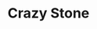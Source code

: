 ---
layout: place
title: Crazy Stone
permalink: /massachusetts/marlborough/crazy-stone.html
stateAbbr: MA
stateName: Massachusetts
cityName: Marlborough
seo:
  type: restaurant
  links: null
place_id: ChIJSfHHyweM44kRqTUa6tUWmeU
photos:
  - name: >-
      places/ChIJSfHHyweM44kRqTUa6tUWmeU/photos/AeeoHcJsqhGdSbxVA2GeWWgctKaQ6jtYYxM8_2WKnyThSG5Qoo6kxpBisJiXhgM9jUis0S6vMOxSzrSZH7fHfYbIbY7L7aac2oWuTkSgvmDWvR1UGtyOPZ_Ai6JwydYMTFObR-XDaUXJjdo6WDotY7u2xqJArmomDj59LvpngpoZf8Ji2B5KJXrQBAHsGAeclZ92NdF6NV2qvWyNfoAnZ5omw_S8kMLmgcEPFHVS38ZQLxJTqDYk5Jae4Etnth9rXXG5vDsMtaEJQ261WtkDpZf2TfWz4-PNVeY549tBlS2fn6vEXvPI5JtXjI-4nIlM18YYxd0fAaZk_SYiA09lG6bMqBWs6PI6Q6NvJbYEcrK5O4Ly1xLVy1K-BOjQjPHTPp1OIiVjkpvjyOghU5ORHDQUsHXnsXdydBDIkIefMwGpn-d3WSX-
    widthPx: 4032
    heightPx: 3024
    authorAttributions:
      - displayName: Quintin Coppola
        uri: https://maps.google.com/maps/contrib/108134560267460402952
        photoUri: >-
          https://lh3.googleusercontent.com/a-/ALV-UjXlRO40ZSpGv0rNAw3uue9yfGUjj5_fE7azKatRKoB_5FXAuoXF-Q=s100-p-k-no-mo
    flagContentUri: >-
      https://www.google.com/local/imagery/report/?cb_client=maps_api_places.places_api&image_key=!1e10!2sCIHM0ogKEICAgID4hrrvkwE&hl=en-US
    googleMapsUri: >-
      https://www.google.com/maps/place//data=!3m4!1e2!3m2!1sCIHM0ogKEICAgID4hrrvkwE!2e10!4m2!3m1!1s0x89e38c07cbc7f149:0xe59916d5ea1a35a9
  - name: >-
      places/ChIJSfHHyweM44kRqTUa6tUWmeU/photos/AeeoHcKL70GqjWPJ3VjhTvdlPuAKJtWXWeU-38AfBvui7JLnbsX4O6icw6S9sKnxlf8wnqXrOoMqysoTImbXWzvKSw1YMQbuft3yB8LWMaEOTw7Ca5pkhKJ6mkmq39uvAqKjl77q6F8gxMc7iCSF0wqHYKlmSEqKXEEqUae1lVHEAauUu1yYoiO2zKqnYIxoC4VXCn5EzcKmwrfOhf4scRttgQqpzjJT_SlZ59jeCpSkwaJ2Ro-hMBTXyG32y66gr4yT6rhKos8P20-NOQzqKd0-blBNskNWJTC-SJSC_4MFHZHETw
    widthPx: 4030
    heightPx: 2374
    authorAttributions:
      - displayName: Crazy Stone
        uri: https://maps.google.com/maps/contrib/104123255038677165578
        photoUri: >-
          https://lh3.googleusercontent.com/a-/ALV-UjVnE-H4uxPCHW19xRkNBaM0ZGBfrF4Z5BNCGzKC869-srU-5p4=s100-p-k-no-mo
    flagContentUri: >-
      https://www.google.com/local/imagery/report/?cb_client=maps_api_places.places_api&image_key=!1e10!2sAF1QipOwdC2ZhtP4Y2q-AMKzX2NQ53pKKz4WunCorVUL&hl=en-US
    googleMapsUri: >-
      https://www.google.com/maps/place//data=!3m4!1e2!3m2!1sAF1QipOwdC2ZhtP4Y2q-AMKzX2NQ53pKKz4WunCorVUL!2e10!4m2!3m1!1s0x89e38c07cbc7f149:0xe59916d5ea1a35a9
  - name: >-
      places/ChIJSfHHyweM44kRqTUa6tUWmeU/photos/AeeoHcLcjpNo_6iWM0p3MWNvsdljPjSRvJj75MitSA2PbXMMr6ppIryCxAXkRcCd_lpD2gj4uA6j82WjrrkTSDkzvDBTi-Iqa8ZAiH_N7KyH6Ny2AXYvL8wmxMhaj2g6ovPKnxIHvE7garpT9L3gCYNsp-DuGP4J5wsmE1BzlFNu8qLlGYLo3RvV8CDNreemOhfFSKrH2sX6yBqWtfN0YyW5K1uODnVOncqJFA7tub57BzlcgjUNyAW9uDqjTfgSssqgugisiZgCYO859nX-sCKGfkzebz7c6ml4B9Itz9Oo_sW5udX9kJ91HEJHNBsX3dbJ5C0RQaxjyt9hV9azP9F1QZJWHHSxOrZgdjRDXisXU7El2R68K6bDV8nBOgRWzAYLX0bANdxwSS8e7r3CIOVYJruIR04HScojuTf0GCZQ8ms
    widthPx: 4000
    heightPx: 2252
    authorAttributions:
      - displayName: Hollie Moore
        uri: https://maps.google.com/maps/contrib/104740394288663284863
        photoUri: >-
          https://lh3.googleusercontent.com/a-/ALV-UjViZggEgscBXZD7dF1E3xaxuaWGgta1gT24c4HUE5TEBt-E4doW=s100-p-k-no-mo
    flagContentUri: >-
      https://www.google.com/local/imagery/report/?cb_client=maps_api_places.places_api&image_key=!1e10!2sCIHM0ogKEICAgMDw5MGORg&hl=en-US
    googleMapsUri: >-
      https://www.google.com/maps/place//data=!3m4!1e2!3m2!1sCIHM0ogKEICAgMDw5MGORg!2e10!4m2!3m1!1s0x89e38c07cbc7f149:0xe59916d5ea1a35a9
  - name: >-
      places/ChIJSfHHyweM44kRqTUa6tUWmeU/photos/AeeoHcKh4OHUB628pj40eudUGi-KUezQE11e_mnv2uIl1JRgnYX41rvPKB8fSRb2OTkwHrBTokpNwyjHwmmiJLR-CwuTzc8HgiEyEchUsXqMDFLpw8If0jH8y8yWxZSIbmuekptszGvuCj1664MDp8fSABBvBWgvPTHZFrvJ6gkGpjjhl0jmZAumLlNOSjkO5bNeJBoBgpiBZPJ6m3L3WyvH4Iw_dVp78fnrxbOoM5bu9_B41IG-r7PH1WzuV3NqDd1YR0RRdgghANEcNVYEOckPpIMSGkmZWLZQW5ss-d_xI47ePg
    widthPx: 1268
    heightPx: 713
    authorAttributions:
      - displayName: Crazy Stone
        uri: https://maps.google.com/maps/contrib/104123255038677165578
        photoUri: >-
          https://lh3.googleusercontent.com/a-/ALV-UjVnE-H4uxPCHW19xRkNBaM0ZGBfrF4Z5BNCGzKC869-srU-5p4=s100-p-k-no-mo
    flagContentUri: >-
      https://www.google.com/local/imagery/report/?cb_client=maps_api_places.places_api&image_key=!1e10!2sAF1QipME3Wj2ILBEmMHO4tBxlV64lcfvVKx75aUL1F3o&hl=en-US
    googleMapsUri: >-
      https://www.google.com/maps/place//data=!3m4!1e2!3m2!1sAF1QipME3Wj2ILBEmMHO4tBxlV64lcfvVKx75aUL1F3o!2e10!4m2!3m1!1s0x89e38c07cbc7f149:0xe59916d5ea1a35a9
  - name: >-
      places/ChIJSfHHyweM44kRqTUa6tUWmeU/photos/AeeoHcIe3GeBogZ12UvFEj_sf1Op7weEqw7CP7X8IOAzYaFlg1OpxIoMhsIi1TcSA1C9zC7LISb_4GKdJA1n5PSqu1LvqNQ8ELDqoADfdb0pbqkJiEr9BS8remPqXTd4xhH7tLic48FY58N5_m9xCrObjoFalD4lcnVmUeG4DYCn9ZW05J3ys-tlnMuuc60jAlfV9L-ylArYxlyTs9mZK-EoV9lLdVCRdI3fE95Xe-X3qMwqBqxkjMldikiTokb1d0k-WCZgsYSGqlEfTorskHrlTgds3qi7R7H9ZZ8rZKINNLdRztLuizSypjOnRUbO0JjnlXgUCdbpW7TfsZ5KFREfShZso93o491gt2-K3LPI7F0PUEDP1QunTB29W61EhW8CNyt0rlmFx_pdS_JDNBqMzUXI3Z6o7SZfW0n23CvMElwtCQ
    widthPx: 4032
    heightPx: 3024
    authorAttributions:
      - displayName: Geetanjali Chugh
        uri: https://maps.google.com/maps/contrib/118421216853723844843
        photoUri: >-
          https://lh3.googleusercontent.com/a-/ALV-UjV9xgyRev0-0aaB7jrqfDdwsmdE4lCwG3M5ETzBWdQmuiJWSLut=s100-p-k-no-mo
    flagContentUri: >-
      https://www.google.com/local/imagery/report/?cb_client=maps_api_places.places_api&image_key=!1e10!2sCIHM0ogKEICAgID7qfenJw&hl=en-US
    googleMapsUri: >-
      https://www.google.com/maps/place//data=!3m4!1e2!3m2!1sCIHM0ogKEICAgID7qfenJw!2e10!4m2!3m1!1s0x89e38c07cbc7f149:0xe59916d5ea1a35a9
  - name: >-
      places/ChIJSfHHyweM44kRqTUa6tUWmeU/photos/AeeoHcKglL4E3SFu_TenAoHrJV4wVl1xia2Z906UJRNCgb9PdtzhBlL3HL-xTBeIpmXzMjTmeU826xQ3MfjA5Q6SEkIl_8vn9okRU2QA-gBDYTo_yY3cJ0sggwWC5cmND_NK9Jfc-_gHpLtT93Fo8nPd9vhlThZJgkfiAFFiwqr2XAvIaMbR1MTYxgHpyP9QwCOLHVxnbSdXLb6UCR2vnscMYWRI8KdFe2kNN3UhIH0N2qcxppCxCw6Y41gH8_F2uzKArynZ6YqMDRaeDeZ8z-oloyPwOzd_ksPvf2KbWXXGebMq2d9ecr6LRIcVy5jpErF88oBnczhB_im0YpJDR_OrvSKmE-eW9mXGZvCRVPnX5WP0SNToXGN61fGCJcc0OfbtNYPST0YWnNpz_kVvrq2bYAaomfA7ZHC7bQo7zo6lR0RkSign
    widthPx: 4032
    heightPx: 3024
    authorAttributions:
      - displayName: Geetanjali Chugh
        uri: https://maps.google.com/maps/contrib/118421216853723844843
        photoUri: >-
          https://lh3.googleusercontent.com/a-/ALV-UjV9xgyRev0-0aaB7jrqfDdwsmdE4lCwG3M5ETzBWdQmuiJWSLut=s100-p-k-no-mo
    flagContentUri: >-
      https://www.google.com/local/imagery/report/?cb_client=maps_api_places.places_api&image_key=!1e10!2sCIHM0ogKEICAgID7qfenxwE&hl=en-US
    googleMapsUri: >-
      https://www.google.com/maps/place//data=!3m4!1e2!3m2!1sCIHM0ogKEICAgID7qfenxwE!2e10!4m2!3m1!1s0x89e38c07cbc7f149:0xe59916d5ea1a35a9
  - name: >-
      places/ChIJSfHHyweM44kRqTUa6tUWmeU/photos/AeeoHcLQHrpP5FPO56t6-Vl3YGdpStl2oVtOOjHhDBWvydYIqwT3PJlrAWgDovbhQvDfjYxuzzNTafWPXpK5LX7mq3-WRXKOKEuW2fONFhY4aYSCYxQ4pLLHTBqYYiXR5JEaGBH52QW227N5ePPtAeTp-Nk9nKbPp6auNF0s9IPRr-Ty85pGCubBE1JmlTq6SPrxoTwFW8D0z_Z8LrGVUgW-IDSJPxkOXe4NGy3t16OXvsoDtSNoJ_Sg8W1a2IyoZRnyWCbpEy0R1S9uJXOSeHQrZBiE3OOHbU4ndrk3NY5zfyH6Nv8JKaZW3U1z1XD7HjJMlTNSOHcUs54qMZqzGVjPoXO51zwUWjUqb4zWYOj84ZuJ6-CEpbNWOjMyTnTcHeyr0Z15i-smWeLcvqNRTTzMML5Ls3PPsBd9imyOfZr_t-fsHll1
    widthPx: 1278
    heightPx: 1427
    authorAttributions:
      - displayName: Marcela Fernandes
        uri: https://maps.google.com/maps/contrib/105295465264573341568
        photoUri: >-
          https://lh3.googleusercontent.com/a-/ALV-UjXAueeZWwg6v36_kvoStpUhC6pFHLrFslouVmdEksPdok8A8Ofc=s100-p-k-no-mo
    flagContentUri: >-
      https://www.google.com/local/imagery/report/?cb_client=maps_api_places.places_api&image_key=!1e10!2sCIHM0ogKEICAgIC9w-Pq9gE&hl=en-US
    googleMapsUri: >-
      https://www.google.com/maps/place//data=!3m4!1e2!3m2!1sCIHM0ogKEICAgIC9w-Pq9gE!2e10!4m2!3m1!1s0x89e38c07cbc7f149:0xe59916d5ea1a35a9
  - name: >-
      places/ChIJSfHHyweM44kRqTUa6tUWmeU/photos/AeeoHcLCUI7o-v7EPdHJXrSVdao3OIwB0uiXESCY0Zlk2TZkcR9FmMwypXZ2s55IW45qWKZ1BaT_ZB8kUxZ-mwrOj2rLJ0cQ2BadZIHD36RnvhB0sekUQqcDv8esQ3JO4i6jW771FvY40qs-oQHKefVvVHTd_st4rxMv7-Mfqu2tYruBsHU1-YhNaUvk0IVaKvdgco-43b3miBDLqbUyku776xXfdNQV92T_e2U0cQN_JU5DUzpVFc-xTO4KYw91K18icdAAYS-im8EslcMrWO3IGuUo8_vRXY8ZnZ8HtW4JANKp8Xdi96d84RsvGFjoacr83z8DpEt5c02UoBfBx3laLlb3iJ9CyRpArD7O8Z_XYr-Vu8aX-DaQNdbo_WA3aLzXwK5KIgLojOVYXT0-DHi_1UDWSysyPRgYOnspGnmj81gq3A
    widthPx: 4032
    heightPx: 3024
    authorAttributions:
      - displayName: LJ Esposito
        uri: https://maps.google.com/maps/contrib/108227029184797674719
        photoUri: >-
          https://lh3.googleusercontent.com/a-/ALV-UjVxl10y9mVd7-yb8txH0ennPjRw5q1b-G3zYM8-gxegqZiBU3hE=s100-p-k-no-mo
    flagContentUri: >-
      https://www.google.com/local/imagery/report/?cb_client=maps_api_places.places_api&image_key=!1e10!2sCIHM0ogKEICAgMDwkrPxBA&hl=en-US
    googleMapsUri: >-
      https://www.google.com/maps/place//data=!3m4!1e2!3m2!1sCIHM0ogKEICAgMDwkrPxBA!2e10!4m2!3m1!1s0x89e38c07cbc7f149:0xe59916d5ea1a35a9
  - name: >-
      places/ChIJSfHHyweM44kRqTUa6tUWmeU/photos/AeeoHcLGEYdnI4Vg_gFYmhHmKQ0CYbxrsNH94Dro4un3QTlhikC_mXQ2NV3LVrVQyHlH1U1HB3MMngdkFKz_lq-o4JWc0hEI15Iq4cnk7lRrWECj0arlPKtn7BNyZHS6u-jVhXO13HDQtXt0eIuo8CrK4tlxRaUdCB0Po0IpFF2_pj_hw8jGgY6OLhnBJE_9e8GT1mK9CxBCB4RoBC2-C4nwSQezWWem1BIMcS3Flivm-H3kQJAZMHtzrrCaBxz08c0hxpIeVtzIQzF_BQBJpwCfjwiSU47HsrKTPcAAqrlNHmebuf2jdguB0VbDubwF76Ab9_7DkwqAi23scZ7J3tsZbdvoihRr6N5LLfcG2Vb00fC6Z_W1avY-wo2hMGWlZdNPQPRbC4RntUe-zNIi-2XqOq7_tB-wKHZWEUCrlZLi4t5Uue-e
    widthPx: 4032
    heightPx: 3024
    authorAttributions:
      - displayName: Reza SF
        uri: https://maps.google.com/maps/contrib/118431742582724593984
        photoUri: >-
          https://lh3.googleusercontent.com/a-/ALV-UjUMB_37fAD00x7DHUqxdOYHVakUsBn5e62jqEplI7ZbUCp4G_rn=s100-p-k-no-mo
    flagContentUri: >-
      https://www.google.com/local/imagery/report/?cb_client=maps_api_places.places_api&image_key=!1e10!2sCIHM0ogKEICAgICroIfU5QE&hl=en-US
    googleMapsUri: >-
      https://www.google.com/maps/place//data=!3m4!1e2!3m2!1sCIHM0ogKEICAgICroIfU5QE!2e10!4m2!3m1!1s0x89e38c07cbc7f149:0xe59916d5ea1a35a9
  - name: >-
      places/ChIJSfHHyweM44kRqTUa6tUWmeU/photos/AeeoHcLD2OXVUwBJxWA-1nUu3kaYemnn30KDP2srTF20pzi9SqRsbb7-a5A23uXii0Nv5Bk8Wr_zB5KKrUSK1CLgmmRW188_8-_jqu24brNli0dEEsA2SMOQJNWwo2LwDMgf-DOfEXW089XhxUNfZ3m8H4hgRG4Dg4LLrJE-68nZfBkmbPAIFLmNHQ2CoIjbNALVq2VwBx3h6sTRIKkpVi_vEpbFZJGp5FCOJvaSMBpHKt0Juin1q2rKkFeaFXl0ti0ZnsF8OwOU73By1Q81eW84McUJgRa2xG0t06BWenEFHJSccsrfQPOCFHmo5GWybG3KJW0ieuXOUwyAC1GXRliRq-ga_qOYGh6JJ9oHagZASXr1MNMHL2iueJc2BIZUmTzVZh2JZ1mTrWVYbYrPg7t7Z8CMIotiZJg1-uSncE8_LzTD8tXr
    widthPx: 3024
    heightPx: 4032
    authorAttributions:
      - displayName: Michelle Martin
        uri: https://maps.google.com/maps/contrib/109532781500665912720
        photoUri: >-
          https://lh3.googleusercontent.com/a-/ALV-UjVN6JZVJZznT8dILtTvWURilEzvuFhCEHLrONiHIdJyAzxdOw10=s100-p-k-no-mo
    flagContentUri: >-
      https://www.google.com/local/imagery/report/?cb_client=maps_api_places.places_api&image_key=!1e10!2sCIHM0ogKEICAgICEjtab_QE&hl=en-US
    googleMapsUri: >-
      https://www.google.com/maps/place//data=!3m4!1e2!3m2!1sCIHM0ogKEICAgICEjtab_QE!2e10!4m2!3m1!1s0x89e38c07cbc7f149:0xe59916d5ea1a35a9
address: 1009 Boston Post Rd E, Marlborough, MA 01752, USA
street: 1009 Boston Post Rd E
city: Marlborough
state: MA
zip: '01752'
country: USA
neighborhood: null
latitude: '42.350917'
longitude: '-71.488043'
accessibility_options:
  wheelchairAccessibleParking: true
  wheelchairAccessibleEntrance: true
  wheelchairAccessibleRestroom: true
  wheelchairAccessibleSeating: true
business_status: OPERATIONAL
name: Crazy Stone
google_maps_links:
  directionsUri: >-
    https://www.google.com/maps/dir//''/data=!4m7!4m6!1m1!4e2!1m2!1m1!1s0x89e38c07cbc7f149:0xe59916d5ea1a35a9!3e0
  placeUri: https://maps.google.com/?cid=16544279814133659049
  writeAReviewUri: >-
    https://www.google.com/maps/place//data=!4m3!3m2!1s0x89e38c07cbc7f149:0xe59916d5ea1a35a9!12e1
  reviewsUri: >-
    https://www.google.com/maps/place//data=!4m4!3m3!1s0x89e38c07cbc7f149:0xe59916d5ea1a35a9!9m1!1b1
  photosUri: >-
    https://www.google.com/maps/place//data=!4m3!3m2!1s0x89e38c07cbc7f149:0xe59916d5ea1a35a9!10e5
primary_type: Sushi Restaurant
opening_hours: null
secondary_opening_hours: null
phone: null
price_level: null
price_range: null
rating: null
rating_count: 0
website: null
description: >-
  Discover Crazy Stone in Marlborough, MA$$$Crazy Stone in Marlborough,
  Massachusetts, stands out as a charming sushi restaurant offering a relaxed
  and accessible dining option for all patrons. This spot emphasizes inclusivity
  with features like wheelchair-accessible parking, entrances, and seating,
  ensuring everyone can enjoy their meal comfortably. Situated conveniently on
  Boston Post Road East, it's a go-to destination for fresh Japanese-inspired
  dishes that appeal to sushi enthusiasts seeking quality nearby. The inviting
  atmosphere, captured in various online photos, highlights cozy interiors and
  well-presented meals, making it ideal for casual outings or quick bites in the
  area.
generative_summary: >-
  Discover Crazy Stone in Marlborough, MA$$$Crazy Stone in Marlborough,
  Massachusetts, stands out as a charming sushi restaurant offering a relaxed
  and accessible dining option for all patrons. This spot emphasizes inclusivity
  with features like wheelchair-accessible parking, entrances, and seating,
  ensuring everyone can enjoy their meal comfortably. Situated conveniently on
  Boston Post Road East, it's a go-to destination for fresh Japanese-inspired
  dishes that appeal to sushi enthusiasts seeking quality nearby. The inviting
  atmosphere, captured in various online photos, highlights cozy interiors and
  well-presented meals, making it ideal for casual outings or quick bites in the
  area.
generative_disclosure: Summarized by AI using the Grok-3-Mini model.
reviews: null
review_summary: >-
  What Visitors Are Saying About Crazy Stone$$$Folks around Marlborough often
  highlight the fresh flavors and creative rolls at this local sushi spot,
  making it a solid pick for anyone craving authentic tastes without the fuss.
  Many appreciate the welcoming vibe and thoughtful options that cater to
  different preferences, turning it into a favorite for groups or solo diners.
  While experiences can vary, the general buzz leans positive, with praise for
  the straightforward service and inviting setup that keeps things enjoyable.
  Overall, it's frequently recommended as one of the top sushi places in the
  region for a reliable and satisfying meal, encouraging newcomers to give it a
  try for their next Japanese dining adventure.
review_disclosure: Summarized by AI using the Grok-3-Mini model.
parking_options: null
payment_options: null
allow_dogs: null
curbside_pickup: null
delivery: null
dine_in: null
good_for_children: null
good_for_groups: null
good_for_sports: null
live_music: null
menu_for_children: null
outdoor_seating: null
reservable: null
restroom: null
serves_beer: null
serves_breakfast: null
serves_brunch: null
serves_cocktails: null
serves_coffee: null
serves_dinner: null
serves_dessert: null
serves_lunch: null
serves_vegetarian_food: null
serves_wine: null
takeout: null
update_category: pro
places_description: null

---